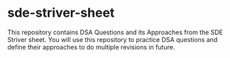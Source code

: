 # sde-striver-sheet
This repository contains DSA Questions and its Approaches from the SDE Striver sheet. You will use this repository to practice DSA questions and define their approaches to do multiple revisions in future. 
